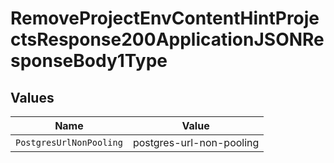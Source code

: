 # RemoveProjectEnvContentHintProjectsResponse200ApplicationJSONResponseBody1Type


## Values

| Name                     | Value                    |
| ------------------------ | ------------------------ |
| `PostgresUrlNonPooling`  | postgres-url-non-pooling |